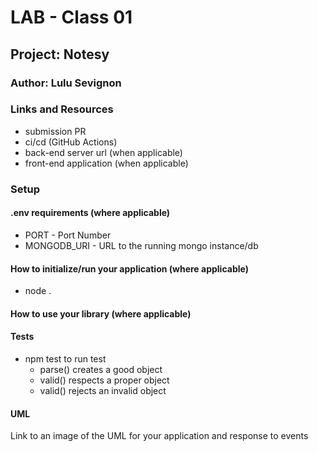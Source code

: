 # LAB - Class 01
## Project: Notesy
### Author: Lulu Sevignon
### Links and Resources
- submission PR
- ci/cd (GitHub Actions)
- back-end server url (when applicable)
- front-end application (when applicable)
### Setup
#### .env requirements (where applicable)

- PORT - Port Number
- MONGODB_URI - URL to the running mongo instance/db

#### How to initialize/run your application (where applicable)
- node .
#### How to use your library (where applicable)
#### Tests
- npm test to run test
    - parse() creates a good object
    - valid() respects a proper object
    - valid() rejects an invalid object

#### UML
Link to an image of the UML for your application and response to events